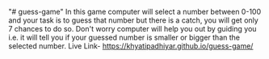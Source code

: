 "# guess-game" 
In this game computer will select a number between 0-100 and your task is to guess that number but there is a catch, you will get only 7 chances to do so. Don't worry computer will help you out by guiding you i.e. it will tell you if your guessed number is smaller or bigger than the selected number. 
Live Link- https://khyatipadhiyar.github.io/guess-game/
